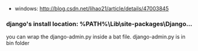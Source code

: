 * windows: http://blog.csdn.net/lihao21/article/details/47003845




### django's install location: %PATH%\Lib\site-packages\Django...
you can wrap the django-admin.py inside a bat file. django-admin.py is in bin folder
